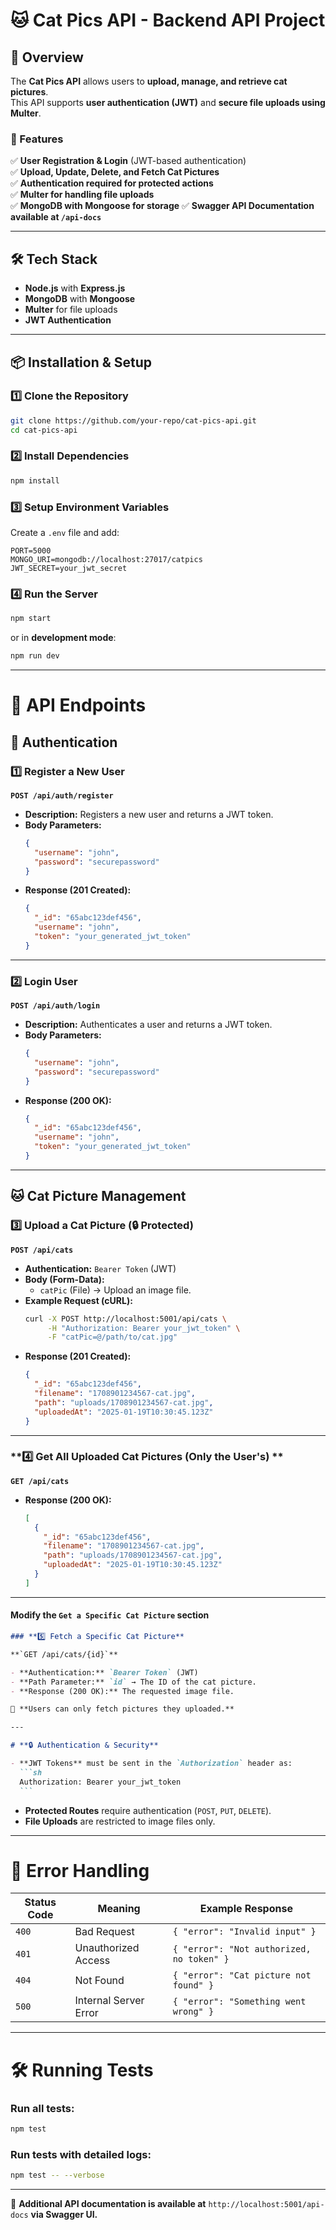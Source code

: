 # **🐱 Cat Pics API - Backend API Project**

## **📌 Overview**

The **Cat Pics API** allows users to **upload, manage, and retrieve cat pictures**.  
This API supports **user authentication (JWT)** and **secure file uploads using Multer**.

### **🚀 Features**

✅ **User Registration & Login** (JWT-based authentication)  
✅ **Upload, Update, Delete, and Fetch Cat Pictures**  
✅ **Authentication required for protected actions**  
✅ **Multer for handling file uploads**  
✅ **MongoDB with Mongoose for storage**
✅ **Swagger API Documentation available at `/api-docs`**

---

## **🛠️ Tech Stack**

- **Node.js** with **Express.js**
- **MongoDB** with **Mongoose**
- **Multer** for file uploads
- **JWT Authentication**

---

## **📦 Installation & Setup**

### **1️⃣ Clone the Repository**

```sh
git clone https://github.com/your-repo/cat-pics-api.git
cd cat-pics-api
```

### **2️⃣ Install Dependencies**

```sh
npm install
```

### **3️⃣ Setup Environment Variables**

Create a `.env` file and add:

```env
PORT=5000
MONGO_URI=mongodb://localhost:27017/catpics
JWT_SECRET=your_jwt_secret
```

### **4️⃣ Run the Server**

```sh
npm start
```

or in **development mode**:

```sh
npm run dev
```

---

# **📖 API Endpoints**

## **🔐 Authentication**

### **1️⃣ Register a New User**

**`POST /api/auth/register`**

- **Description:** Registers a new user and returns a JWT token.
- **Body Parameters:**
  ```json
  {
    "username": "john",
    "password": "securepassword"
  }
  ```
- **Response (201 Created):**
  ```json
  {
    "_id": "65abc123def456",
    "username": "john",
    "token": "your_generated_jwt_token"
  }
  ```

---

### **2️⃣ Login User**

**`POST /api/auth/login`**

- **Description:** Authenticates a user and returns a JWT token.
- **Body Parameters:**
  ```json
  {
    "username": "john",
    "password": "securepassword"
  }
  ```
- **Response (200 OK):**
  ```json
  {
    "_id": "65abc123def456",
    "username": "john",
    "token": "your_generated_jwt_token"
  }
  ```

---

## **🐱 Cat Picture Management**

### **3️⃣ Upload a Cat Picture** (🔒 Protected)

**`POST /api/cats`**

- **Authentication:** `Bearer Token` (JWT)
- **Body (Form-Data):**
  - `catPic` (File) → Upload an image file.
- **Example Request (cURL):**
  ```sh
  curl -X POST http://localhost:5001/api/cats \
       -H "Authorization: Bearer your_jwt_token" \
       -F "catPic=@/path/to/cat.jpg"
  ```
- **Response (201 Created):**
  ```json
  {
    "_id": "65abc123def456",
    "filename": "1708901234567-cat.jpg",
    "path": "uploads/1708901234567-cat.jpg",
    "uploadedAt": "2025-01-19T10:30:45.123Z"
  }
  ```

---

### **4️⃣ Get All Uploaded Cat Pictures (Only the User's) **

**`GET /api/cats`**

- **Response (200 OK):**
  ```json
  [
    {
      "_id": "65abc123def456",
      "filename": "1708901234567-cat.jpg",
      "path": "uploads/1708901234567-cat.jpg",
      "uploadedAt": "2025-01-19T10:30:45.123Z"
    }
  ]
  ```

---

#### **Modify the `Get a Specific Cat Picture` section**

````md
### **5️⃣ Fetch a Specific Cat Picture**

**`GET /api/cats/{id}`**

- **Authentication:** `Bearer Token` (JWT)
- **Path Parameter:** `id` → The ID of the cat picture.
- **Response (200 OK):** The requested image file.

📌 **Users can only fetch pictures they uploaded.**

---

# **🔒 Authentication & Security**

- **JWT Tokens** must be sent in the `Authorization` header as:
  ```sh
  Authorization: Bearer your_jwt_token
  ```
````

- **Protected Routes** require authentication (`POST`, `PUT`, `DELETE`).
- **File Uploads** are restricted to image files only.

---

# **📖 Error Handling**

| Status Code | Meaning               | Example Response                          |
| ----------- | --------------------- | ----------------------------------------- |
| `400`       | Bad Request           | `{ "error": "Invalid input" }`            |
| `401`       | Unauthorized Access   | `{ "error": "Not authorized, no token" }` |
| `404`       | Not Found             | `{ "error": "Cat picture not found" }`    |
| `500`       | Internal Server Error | `{ "error": "Something went wrong" }`     |

---

# **🛠️ Running Tests**

### **Run all tests:**

```sh
npm test
```

### **Run tests with detailed logs:**

```sh
npm test -- --verbose
```

---

📄 **Additional API documentation is available at** `http://localhost:5001/api-docs` **via Swagger UI.**
